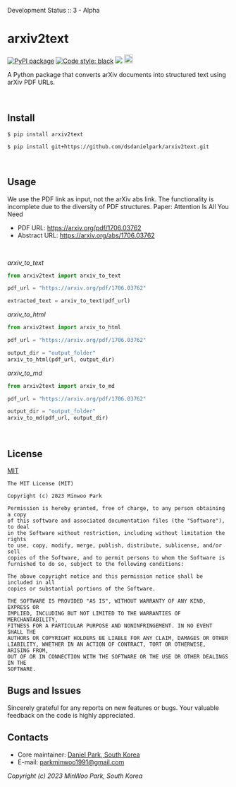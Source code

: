 Development Status :: 3 - Alpha

# arxiv2text

<p align="left">
<a href="https://github.com/dsdanielpark/Bard-API"><img alt="PyPI package" src="https://img.shields.io/badge/pypi-arXiv2text-black"></a>
<a href="https://github.com/psf/black"><img alt="Code style: black" src="https://img.shields.io/badge/code%20style-black-000000.svg"></a>
<a href="https://hits.seeyoufarm.com"><img src="https://hits.seeyoufarm.com/api/count/incr/badge.svg?url=https%3A%2F%2Fgithub.com%2Fdsdanielpark%2Farxiv2text&count_bg=%23000000&title_bg=%23555555&icon=&icon_color=%23E7E7E7&title=hits&edge_flat=false"/></a>
<a href="https://www.buymeacoffee.com/parkminwoo"><img src="https://cdn.buymeacoffee.com/buttons/v2/arial-orange.png" height="20px"></a>
</p>

A Python package that converts arXiv documents into structured text using arXiv PDF URLs.

<br>

## Install
```
$ pip install arxiv2text
```
```
$ pip install git+https://github.com/dsdanielpark/arxiv2text.git
```

<br>

## Usage 
We use the PDF link as input, not the arXiv abs link. The functionality is incomplete due to the diversity of PDF structures.
Paper: Attention Is All You Need
- PDF URL: https://arxiv.org/pdf/1706.03762
- Abstract URL: https://arxiv.org/abs/1706.03762

<br>

*arxiv_to_text*

```python
from arxiv2text import arxiv_to_text

pdf_url = "https://arxiv.org/pdf/1706.03762"

extracted_text = arxiv_to_text(pdf_url)
```

*arxiv_to_html*

```python
from arxiv2text import arxiv_to_html

pdf_url = "https://arxiv.org/pdf/1706.03762"

output_dir = "output_folder"
arxiv_to_html(pdf_url, output_dir)
```

*arxiv_to_md*
```python
from arxiv2text import arxiv_to_md

pdf_url = "https://arxiv.org/pdf/1706.03762"

output_dir = "output_folder"
arxiv_to_md(pdf_url, output_dir)
```



<br>

## License
[MIT](https://opensource.org/license/mit/) <br>
```
The MIT License (MIT)

Copyright (c) 2023 Minwoo Park

Permission is hereby granted, free of charge, to any person obtaining a copy
of this software and associated documentation files (the "Software"), to deal
in the Software without restriction, including without limitation the rights
to use, copy, modify, merge, publish, distribute, sublicense, and/or sell
copies of the Software, and to permit persons to whom the Software is
furnished to do so, subject to the following conditions:

The above copyright notice and this permission notice shall be included in all
copies or substantial portions of the Software.

THE SOFTWARE IS PROVIDED "AS IS", WITHOUT WARRANTY OF ANY KIND, EXPRESS OR
IMPLIED, INCLUDING BUT NOT LIMITED TO THE WARRANTIES OF MERCHANTABILITY,
FITNESS FOR A PARTICULAR PURPOSE AND NONINFRINGEMENT. IN NO EVENT SHALL THE
AUTHORS OR COPYRIGHT HOLDERS BE LIABLE FOR ANY CLAIM, DAMAGES OR OTHER
LIABILITY, WHETHER IN AN ACTION OF CONTRACT, TORT OR OTHERWISE, ARISING FROM,
OUT OF OR IN CONNECTION WITH THE SOFTWARE OR THE USE OR OTHER DEALINGS IN THE
SOFTWARE.
```

## Bugs and Issues
Sincerely grateful for any reports on new features or bugs. Your valuable feedback on the code is highly appreciated.

## Contacts
- Core maintainer: [Daniel Park, South Korea](https://github.com/DSDanielPark) <br>
- E-mail: parkminwoo1991@gmail.com <br>

  
*Copyright (c) 2023 MinWoo Park, South Korea*<br>
